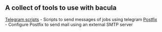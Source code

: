 ## A collect of tools to use with bacula

[Telegram scripts](/telegram) - Scripts to send messages of jobs using telegram
[Postfix](/postfix) - Configure Postfix to send mail using an external SMTP server
